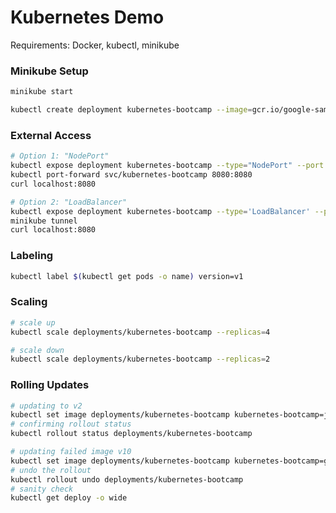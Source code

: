 # Kubernetes Demo

Requirements: Docker, kubectl, minikube

### Minikube Setup

```sh
minikube start
```

```sh
kubectl create deployment kubernetes-bootcamp --image=gcr.io/google-samples/kubernetes-bootcamp:v1
```

### External Access

```sh
# Option 1: "NodePort"
kubectl expose deployment kubernetes-bootcamp --type="NodePort" --port 8080
kubectl port-forward svc/kubernetes-bootcamp 8080:8080
curl localhost:8080

# Option 2: "LoadBalancer"
kubectl expose deployment kubernetes-bootcamp --type='LoadBalancer' --port=8080
minikube tunnel
curl localhost:8080
```

### Labeling

```sh
kubectl label $(kubectl get pods -o name) version=v1
```

### Scaling

```sh
# scale up
kubectl scale deployments/kubernetes-bootcamp --replicas=4

# scale down
kubectl scale deployments/kubernetes-bootcamp --replicas=2
```

### Rolling Updates

```sh
# updating to v2
kubectl set image deployments/kubernetes-bootcamp kubernetes-bootcamp=jocatalin/kubernetes-bootcamp:v2
# confirming rollout status
kubectl rollout status deployments/kubernetes-bootcamp

# updating failed image v10
kubectl set image deployments/kubernetes-bootcamp kubernetes-bootcamp=gcr.io/google-samples/kubernetes-bootcamp:v10
# undo the rollout
kubectl rollout undo deployments/kubernetes-bootcamp
# sanity check
kubectl get deploy -o wide
```